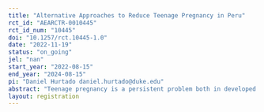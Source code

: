 ```yaml
---
title: "Alternative Approaches to Reduce Teenage Pregnancy in Peru"
rct_id: "AEARCTR-0010445"
rct_id_num: "10445"
doi: "10.1257/rct.10445-1.0"
date: "2022-11-19"
status: "on_going"
jel: "nan"
start_year: "2022-08-15"
end_year: "2024-08-15"
pi: "Daniel Hurtado daniel.hurtado@duke.edu"
abstract: "Teenage pregnancy is a persistent problem both in developed and developing countries. Besides its adverse effects on mother and child health, its occurrence hinders educational achievement and upward economic mobility as teenagers may choose to drop school. While there is evidence on the effect of increased sexual education on adolescent attitudes, condom use, or sexual initiation, there is little evidence to inform policies oriented toward addressing the problem in rural and indigenous populations. We evaluate two different approaches to delivering sexual education in rural Peru. First, training and empowering school teachers to incorporate and provide sexual education in the school. Second, we evaluate an alternative approach that brings professional on-demand counseling about health and sex for students. "
layout: registration
---
```


